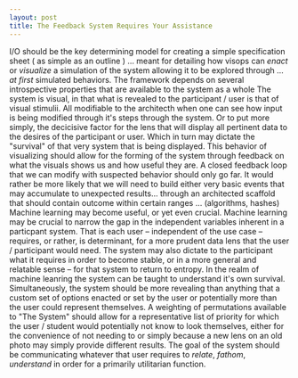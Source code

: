 ```yaml
---
layout: post
title: The Feedback System Requires Your Assistance
---
```

I/O should be the key determining model for creating a simple specification sheet ( as simple as an outline ) … meant for detailing how visops can *enact* or *visualize* a simulation of the system allowing it to be explored through … *at first* simulated behaviors. The framework depends on several introspective properties that are available to the system as a whole The system is visual, in that what is revealed to the participant / user is that of visual stimulii. All modifiable to the architecth when one can see how input is being modified through it's steps through the system. Or to put more simply, the decicisive factor for the lens that will display all pertinent data to the desires of the participant or user. Which in turn may dictate the "survival" of that very system that is being displayed. This behavior of visualizing should allow for the forming of the system through feedback on what the visuals shows us and how useful they are. A closed feedback loop that we can modify with suspected behavior should only go far. It would rather be more likely that we will need to build either very basic events that may accumulate to unexpected results… through an architected scaffold that should contain outcome within certain ranges … (algorithms, hashes) Machine learning may become useful, or yet even crucial. Machine learning may be crucial to narrow the gap in the independent variables inherent in a particpant system. That is each user – independent of the use case – requires, or rather, is determinant, for a more prudent data lens that the user / participant would need. The system may also dictate to the participant what it requires in order to become stable, or in a more general and relatable sense – for that system to return to entropy. In the realm of machine leanring the system can be taught to understand it's own survival. Simultaneously, the system should be more revealing than anything that a custom set of options enacted or set by the user or potentially more than the user could represent themselves. A weighting of permutations available to "The System" should allow for a representative list of priority for which the user / student would potentially not know to look themselves, either for the convenience of not needing to or simply because a new lens on an old photo may simply provide different results. The goal of the system should be communicating whatever that user requires to *relate*, *fathom*, *understand* in order for a primarily utilitarian function.

